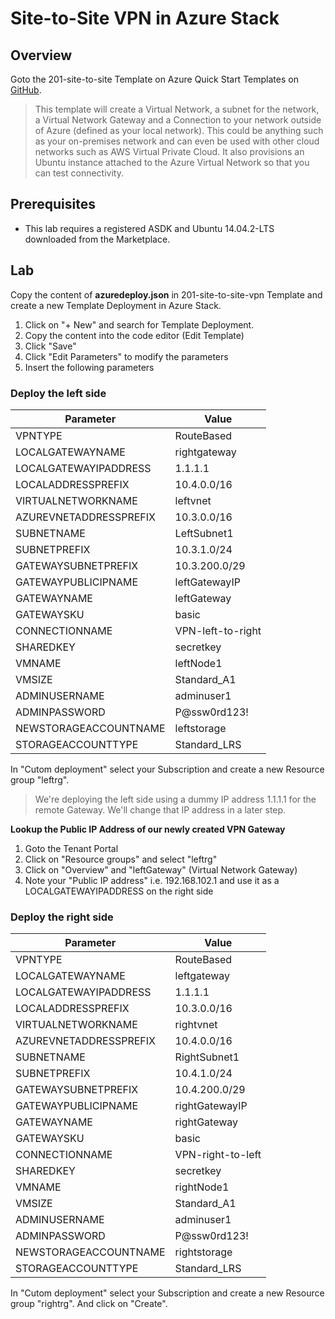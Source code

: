 # Site-to-Site VPN in Azure Stack

## Overview
Goto the 201-site-to-site Template on Azure Quick Start Templates on [GitHub](https://github.com/Azure/azure-quickstart-templates/tree/master/201-site-to-site-vpn).

> This template will create a Virtual Network, a subnet for the network, a Virtual Network Gateway and a Connection to your network outside of Azure (defined as your local network). This could be anything such as your on-premises network and can even be used with other cloud networks such as AWS Virtual Private Cloud. It also provisions an Ubuntu instance attached to the Azure Virtual Network so that you can test connectivity.

## Prerequisites
 * This lab requires a registered ASDK and Ubuntu 14.04.2-LTS downloaded from the Marketplace.

## Lab

Copy the content of **azuredeploy.json** in 201-site-to-site-vpn Template and create a new Template Deployment in Azure Stack.

 1. Click on "+ New" and search for Template Deployment.
 2. Copy the content into the code editor (Edit Template)
 3. Click "Save"
 4. Click "Edit Parameters" to modify the parameters
 5. Insert the following parameters
 
### Deploy the left side

| __Parameter__ | __Value__ | 
| ------------- | --------- |
| VPNTYPE | RouteBased | 
| LOCALGATEWAYNAME | rightgateway |
| LOCALGATEWAYIPADDRESS | 1.1.1.1 |
| LOCALADDRESSPREFIX | 10.4.0.0/16 |
| VIRTUALNETWORKNAME | leftvnet |
| AZUREVNETADDRESSPREFIX | 10.3.0.0/16 |
| SUBNETNAME | LeftSubnet1 |
| SUBNETPREFIX | 10.3.1.0/24 |
| GATEWAYSUBNETPREFIX | 10.3.200.0/29 |
| GATEWAYPUBLICIPNAME | leftGatewayIP |
| GATEWAYNAME | leftGateway | 
| GATEWAYSKU | basic |
| CONNECTIONNAME | VPN-left-to-right |
| SHAREDKEY | secretkey |
| VMNAME | leftNode1 |
| VMSIZE | Standard_A1 |
| ADMINUSERNAME | adminuser1 |
| ADMINPASSWORD | P@ssw0rd123! |
| NEWSTORAGEACCOUNTNAME | leftstorage |
| STORAGEACCOUNTTYPE | Standard_LRS |

In "Cutom deployment" select your Subscription and create a new Resource group "leftrg".

> We're deploying the left side using a dummy IP address 1.1.1.1 for the remote Gateway. We'll change that IP address in a later step.

**Lookup the Public IP Address of our newly created VPN Gateway**
1. Goto the Tenant Portal
2. Click on "Resource groups" and select "leftrg"
3. Click on "Overview" and "leftGateway" (Virtual Network Gateway)
4. Note your "Public IP address" i.e. 192.168.102.1 and use it as a LOCALGATEWAYIPADDRESS on the right side

### Deploy the right side

| __Parameter__ | __Value__ | 
| ------------- | --------- |
| VPNTYPE | RouteBased | 
| LOCALGATEWAYNAME | leftgateway |
| LOCALGATEWAYIPADDRESS | 1.1.1.1 |
| LOCALADDRESSPREFIX | 10.3.0.0/16 |
| VIRTUALNETWORKNAME | rightvnet |
| AZUREVNETADDRESSPREFIX | 10.4.0.0/16 |
| SUBNETNAME | RightSubnet1 |
| SUBNETPREFIX | 10.4.1.0/24 |
| GATEWAYSUBNETPREFIX | 10.4.200.0/29 |
| GATEWAYPUBLICIPNAME | rightGatewayIP |
| GATEWAYNAME | rightGateway | 
| GATEWAYSKU | basic |
| CONNECTIONNAME | VPN-right-to-left |
| SHAREDKEY | secretkey |
| VMNAME | rightNode1 |
| VMSIZE | Standard_A1 |
| ADMINUSERNAME | adminuser1 |
| ADMINPASSWORD | P@ssw0rd123! |
| NEWSTORAGEACCOUNTNAME | rightstorage |
| STORAGEACCOUNTTYPE | Standard_LRS |

In "Cutom deployment" select your Subscription and create a new Resource group "rightrg". And click on "Create".
